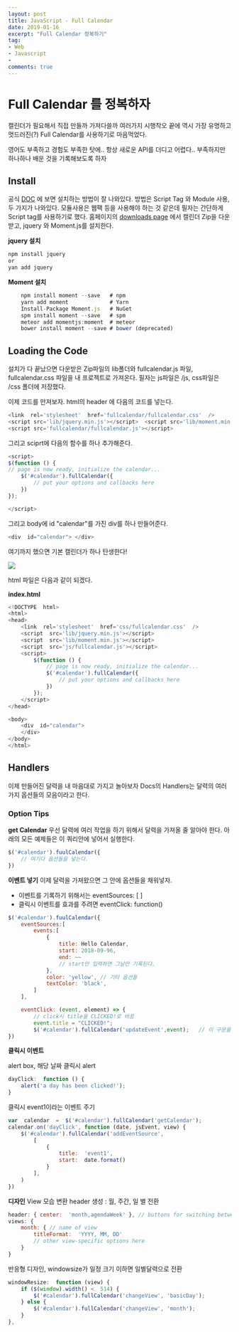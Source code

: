 ```yaml
---
layout: post
title: JavaScript - Full Calendar
date: 2019-01-16
excerpt: "Full Calendar 정복하기"
tag:
- Web
- Javascript
- 
comments: true
---
```


# Full Calendar 를 정복하자
캘린더가 필요해서 직접 만들까 가져다쓸까 여러가지 시행착오 끝에 역시 가장 유명하고 멋드러진(?) Full Calendar를 사용하기로 마음먹었다. 

영어도 부족하고 경험도 부족한 탓에.. 항상 새로운 API를 더디고 어렵다.. 
부족하지만 하나하나 배운 것을 기록해보도록 하자

## Install 

공식 [DOC](https://fullcalendar.io/docs/installation) 에 보면 설치하는 방법이 잘 나와있다.
방법은 Script Tag 와 Module 사용, 두 가지가 나와있다. 모듈사용은 웹팩 등을 사용해야 하는 것 같은데 필자는 간단하게 Script tag를 사용하기로 했다. 
홈페이지의 [downloads page](https://fullcalendar.io/download) 에서 캘린더 Zip을 다운받고, 
jquery 와 Moment.js를 설치한다. 

**jquery 설치**
~~~ javascript
npm install jquery
or
yan add jquery
~~~
**Moment 설치**
~~~ javascript
	npm install moment --save   # npm
	yarn add moment             # Yarn
	Install-Package Moment.js   # NuGet
	spm install moment --save   # spm
	meteor add momentjs:moment  # meteor
	bower install moment --save # bower (deprecated)
~~~
## Loading the Code
설치가 다 끝났으면 다운받은 Zip파일의 lib폴더와 fullcalendar.js 파일, fullcalendar.css 파일을 내 프로젝트로 가져온다.
필자는 js파일은 /js, css파일은 /css 폴더에 저장했다.

이제 코드를 만져보자. 
html의 header 에  다음의 코드를 넣는다.
~~~ javascript
<link  rel='stylesheet'  href='fullcalendar/fullcalendar.css'  />  
<script src='lib/jquery.min.js'></script>  <script src='lib/moment.min.js'></script>  
<script src='fullcalendar/fullcalendar.js'></script>
~~~

그리고 sciprt에 다음의 함수를 하나 추가해준다.
~~~ javascript
<script>
$(function () {
// page is now ready, initialize the calendar...
	$('#calendar').fullCalendar({
		// put your options and callbacks here
	})
});

</script>
~~~

그리고 body에 id "calendar"를 가진 div를 하나 만들어준다.
~~~ javascript
<div  id="calendar"> </div>
~~~
여기까지 했으면 기본 캘린더가 하나 탄생한다!

![
](https://lh3.googleusercontent.com/INEgaoPBIBvag-QEHvAj5s-2i_UueehQGHj6cABGVYVuvxvHmgX-xu9qnMEdLQtsR19tDSCve3A "기본캘린더")

html 파일은 다음과 같이 되겠다.

**index.html**
~~~ javascript
<!DOCTYPE  html>
<html>
<head>
	<link  rel='stylesheet'  href='css/fullcalendar.css'  />
	<script  src='lib/jquery.min.js'></script>
	<script  src='lib/moment.min.js'></script>
	<script  src='js/fullcalendar.js'></script>
	<script>
		$(function () {
			// page is now ready, initialize the calendar...
			$('#calendar').fullCalendar({
				// put your options and callbacks here
			})
		});
	</script>
</head>

<body>
	<div  id="calendar">
	</div>
</body>
</html>
~~~

## Handlers
이제 만들어진 달력을 내 마음대로 가지고 놀아보자 
Docs의 Handlers는 달력의 여러가지 옵션들의 모음이라고 한다. 
	

### Option Tips

**get Calendar**
우선 달력에 여러 작업을 하기 위해서 달력을 가져올 줄 알아야 한다.
아래의 모든 예제들은 이 쿼리안에 넣어서 실행한다.
~~~ javascript
$('#calendar').fuulCalendar({
	// 여기다 옵션들을 넣는다.
})
~~~

**이벤트 넣기**
이제 달력을 가져왔으면 그 안에 옵션들을 채워넣자.  
- 이벤트를 기록하기 위해서는 eventSources: [ ]
- 클릭시 이벤트를 효과를 주려면 eventClick: function()


~~~ javascript
$('#calendar').fuulCalendar({
	eventSources:[
		events:[
			{
				title: Hello Calendar,
				start: 2018-09-96,
				end: ~~
				// start만 입력하면 그날만 기록된다.
			},
			color: 'yellow', // 기타 옵션들
			textColor: 'black',
		]
	],

	eventClick: (event, element) => {
		// click시 title을 CLICKED!로 바꿈
		event.title = "CLICKED!";
		$('#calendar').fullCalendar('updateEvent',event);	// 이 구문을 꼭 넣어야 실행됨		
})
~~~

**클릭시 이벤트**

alert box, 해당 날짜 클릭시 alert
~~~ javascript
dayClick:  function () {
	alert('a day has been clicked!');
}
~~~
클릭시 event1이라는 이벤트 주기
~~~ javascript
var  calendar  =  $('#calendar').fullCalendar('getCalendar');
calendar.on('dayClick', function (date, jsEvent, view) {
	$('#calendar').fullCalendar('addEventSource',
		[
			{
				title:  'event1',
				start:  date.format()
			}
		],
	)
})
~~~



**디자인**
View 모습 변환 header 생성 : 월, 주간, 일 별 전환
~~~ javascript
header: { center:  'month,agendaWeek' }, // buttons for switching between 
views: {
	month: { // name of view
		titleFormat:  'YYYY, MM, DD'
		// other view-specific options here
	}
}
~~~
반응형 디자인, 
windowsize가 일정 크기 이하면 일별달력으로 전환
~~~ javascript
windowResize:  function (view) {
	if ($(window).width() <  514) {
		$('#calendar').fullCalendar('changeView', 'basicDay');
	} else {
		$('#calendar').fullCalendar('changeView', 'month');
	}
},
~~~
